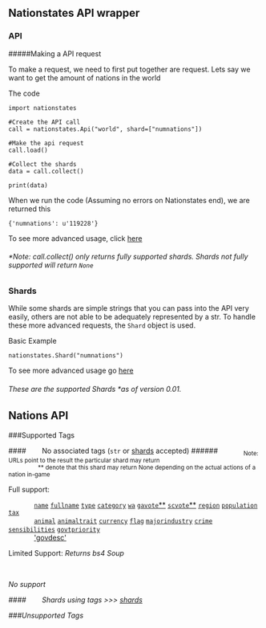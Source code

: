 Nationstates API wrapper
---

### API

#####Making a API request

To make a request, we need to first put together are request. Lets say we want to get the amount of nations in the world

The code

    import nationstates

    #Create the API call
    call = nationstates.Api("world", shard=["numnations"])
    
    #Make the api request
    call.load()

    #Collect the shards
    data = call.collect()

    print(data)

When we run the code (Assuming no errors on Nationstates end), we are returned this

    {'numnations': u'119228'}

To see more advanced usage, click [here](TEMPLATE)

###### *Note: call.collect() only returns fully supported shards. Shards not fully supported will return `None`






 

### Shards

While some shards are simple strings that you can pass into the API very easily, others are not able to be adequately represented by a str. To handle these more advanced requests, the `Shard` object is used.

Basic Example

    nationstates.Shard("numnations")

To see more advanced usage go [here](https://github.com/Dolphman/pynationstates/blob/master/Documentation/shards.md)




###### These are the supported Shards *as of version 0.01. 

Nations API
---

###Supported Tags

<!--crappy hack to achieve single space with indentation-->

####&nbsp;&nbsp;&nbsp;&nbsp;&nbsp;&nbsp;&nbsp; No associated tags (`str` or [shards](#shards) accepted)
######&nbsp;&nbsp;&nbsp;&nbsp;&nbsp;&nbsp;&nbsp;&nbsp;&nbsp;&nbsp;&nbsp;&nbsp; <sub>Note: URLs point to the result the particular shard may return<br>&nbsp;&nbsp;&nbsp;&nbsp;&nbsp;&nbsp;&nbsp;&nbsp;&nbsp;&nbsp;&nbsp;&nbsp;&nbsp;&nbsp;&nbsp;&nbsp;&nbsp; ** denote that this shard may return None depending on the actual actions of a nation in-game

<!--  The shards are presented in a indented single spaced appearence, to replicate nationstates.net presentation (Pattern: 10 shards, seperated by a singe line break,
followed by 12 &nbsp; for a somewhat hacky indentation -->

Full support: 

&nbsp;&nbsp;&nbsp;&nbsp;&nbsp;&nbsp;&nbsp;&nbsp;&nbsp;&nbsp;&nbsp;&nbsp;
[`name`](https://www.nationstates.net/cgi-bin/api.cgi?nation=testlandia&q=name)
[`fullname`](https://www.nationstates.net/cgi-bin/api.cgi?nation=testlandia&q=fullname)
[`type`](https://www.nationstates.net/cgi-bin/api.cgi?nation=testlandia&q=type)
[`category`](https://www.nationstates.net/cgi-bin/api.cgi?nation=testlandia&q=category)
[`wa`](https://www.nationstates.net/cgi-bin/api.cgi?nation=testlandia&q=wa)
[`gavote`**](https://www.nationstates.net/cgi-bin/api.cgi?nation=testlandia&q=gavote)
[`scvote`\*\*](https://www.nationstates.net/cgi-bin/api.cgi?nation=testlandia&q=scvote)
[`region`](https://www.nationstates.net/cgi-bin/api.cgi?nation=testlandia&q=region)
[`population`](https://www.nationstates.net/cgi-bin/api.cgi?nation=testlandia&q=population)
[`tax`](https://www.nationstates.net/cgi-bin/api.cgi?nation=testlandia&q=tax)
<br>&nbsp;&nbsp;&nbsp;&nbsp;&nbsp;&nbsp;&nbsp;&nbsp;&nbsp;&nbsp;&nbsp;&nbsp;
[`animal`](https://www.nationstates.net/cgi-bin/api.cgi?nation=testlandia&q=animal)
[`animaltrait`](https://www.nationstates.net/cgi-bin/api.cgi?nation=testlandia&q=animaltrait)
[`currency`](https://www.nationstates.net/cgi-bin/api.cgi?nation=testlandia&q=currency)
[`flag`](https://www.nationstates.net/cgi-bin/api.cgi?nation=testlandia&q=flag)
[`majorindustry`](https://www.nationstates.net/cgi-bin/api.cgi?nation=testlandia&q=majorindustry)
[`crime`](https://www.nationstates.net/cgi-bin/api.cgi?nation=testlandia&q=crime)
[`sensibilities`](https://www.nationstates.net/cgi-bin/api.cgi?nation=testlandia&q=sensibilities)
[`govtpriority`](https://www.nationstates.net/cgi-bin/api.cgi?nation=testlandia&q=govtpriority)
<br>&nbsp;&nbsp;&nbsp;&nbsp;&nbsp;&nbsp;&nbsp;&nbsp;&nbsp;&nbsp;&nbsp;&nbsp;
['govdesc'](https://www.nationstates.net/cgi-bin/api.cgi?nation=testlandia&q=govtpriority)

Limited Support: <em> Returns bs4 Soup


&nbsp;&nbsp;&nbsp;&nbsp;&nbsp;&nbsp;&nbsp;&nbsp;&nbsp;&nbsp;&nbsp;&nbsp;



No support <em> 




####&nbsp;&nbsp;&nbsp;&nbsp;&nbsp;&nbsp;&nbsp; Shards using tags >>> [shards](#shards)

###Unsupported Tags



